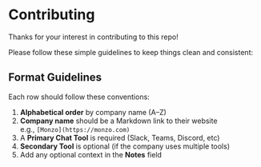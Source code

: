 # Contributing

Thanks for your interest in contributing to this repo!

Please follow these simple guidelines to keep things clean and consistent:

## Format Guidelines

Each row should follow these conventions:

1. **Alphabetical order** by company name (A–Z)
2. **Company name** should be a Markdown link to their website  
  e.g., `[Monzo](https://monzo.com)`
3. A **Primary Chat Tool** is required (Slack, Teams, Discord, etc)
4. **Secondary Tool** is optional (if the company uses multiple tools)
5. Add any optional context in the **Notes** field
